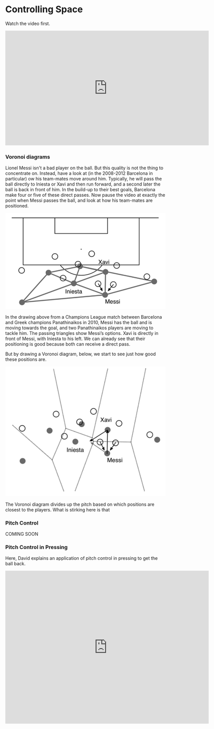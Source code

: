 Controlling Space
================

Watch the video first.

<iframe width="640" height="360" src="https://www.youtube.com/embed/F-TSU-UKVA0" title="YouTube video player" frameborder="0" allow="accelerometer; autoplay; clipboard-write; encrypted-media; gyroscope; picture-in-picture" allowfullscreen></iframe>


### Voronoi diagrams

Lionel Messi isn't a bad player on the ball. But this quality is not the thing to concentrate on. 
Instead, have a look at (in the 2008-2012 Barcelona in particular) ow his team-mates move around him. 
Typically, he will pass the ball directly to Iniesta or Xavi and then run forward, 
and a second later the ball is back in front of him. In the build-up to their best goals, 
Barcelona make four or five of these direct passes. Now pause the video at exactly the 
point when Messi passes the ball, and look at how his team-mates are positioned.

![](../images/lesson6/Triangulation.png)

In the drawing above from a Champions League match between 
Barcelona and Greek champions Panathinaikos in 2010, Messi has the ball and is moving 
towards the goal, and two Panathinaikos players are moving to tackle him. The passing 
triangles show Messi’s options. Xavi is directly in front of Messi, with Iniesta 
to his left. We can already see that their positioning is good because both can receive a direct pass. 

But by drawing a Voronoi diagram, below, we start to see just how good these positions are.

![](../images/lesson6/Voronoi.png)

The Voronoi diagram divides up the pitch based on which positions are closest to the players. What is stirking 
here is that 

### Pitch Control 

COMING SOON

### Pitch Control in Pressing

Here, David explains an application of pitch control in pressing to get the ball back.

<iframe width="640" height="480" src="https://www.youtube.com/embed/s6bpn3Uox7M" title="YouTube video player" frameborder="0" allow="accelerometer; autoplay; clipboard-write; encrypted-media; gyroscope; picture-in-picture" allowfullscreen></iframe>



